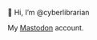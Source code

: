 👋 Hi, I’m @cyberlibrarian

My [Mastodon](https://infosec.exchange/@cyberlibrarian "{rel='me'}") account.
